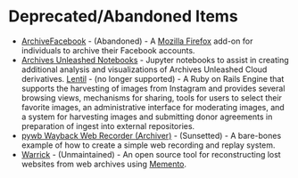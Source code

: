 # Deprecated/Abandoned Items

* [ArchiveFacebook](https://addons.mozilla.org/en-US/firefox/addon/archivefacebook/) - (Abandoned) - A [Mozilla Firefox](https://www.mozilla.org/en-US/firefox/new/) add-on for individuals to archive their Facebook accounts.
* [Archives Unleashed Notebooks](https://github.com/archivesunleashed/auk-notebooks) - Jupyter notebooks to assist in creating additional analysis and visualizations of Archives Unleashed Cloud derivatives.
[Lentil](https://github.com/NCSU-Libraries/lentil) - (no longer supported) - A Ruby on Rails Engine that supports the harvesting of images from Instagram and provides several browsing views, mechanisms for sharing, tools for users to select their favorite images, an administrative interface for moderating images, and a system for harvesting images and submitting donor agreements in preparation of ingest into external repositories.
* [pywb Wayback Web Recorder (Archiver)](https://github.com/ikreymer/pywb-webrecorder) - (Sunsetted) - A bare-bones example of how to create a simple web recording and replay system.
* [Warrick](https://github.com/oduwsdl/warrick) - (Unmaintained) - An open source tool for reconstructing lost websites from web archives using [Memento](http://mementoweb.org/).
